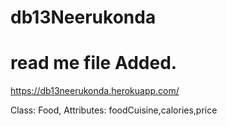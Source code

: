 # db13Neerukonda

# read me file Added.

<https://db13neerukonda.herokuapp.com/>

Class: Food, Attributes: foodCuisine,calories,price
